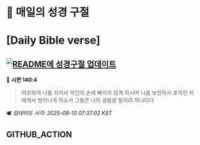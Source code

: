 # 🙏 매일의 성경 구절
# [Daily Bible verse]
## [![README에 성경구절 업데이트](https://github.com/DONGSUKA/first_test/actions/workflows/update-readme-bible.yml/badge.svg)](https://github.com/DONGSUKA/first_test/actions/workflows/update-readme-bible.yml)
<!-- START_BIBLE_VERSE -->
📖 **시편 140:4**
> 여호와여 나를 지키사 악인의 손에 빠지지 않게 하시며 나를 보전하사 포악한 자에게서 벗어나게 하소서 그들은 나의 걸음을 밀치려 하나이다

🕊️ _업데이트 시각: 2025-09-10 07:37:02 KST_
  <!-- END_BIBLE_VERSE -->
## GITHUB_ACTION
